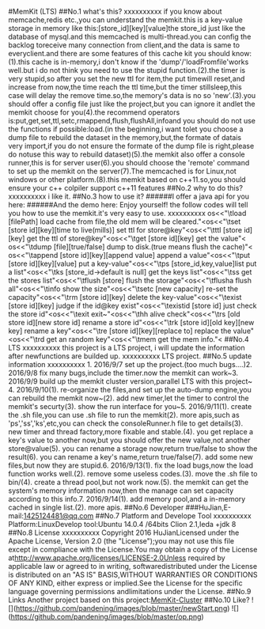 #MemKit (LTS)
##No.1 what's this?
xxxxxxxxxx ​if you know about memcache,redis etc.,you can understand the memkit.​this is a key-value storage in memory like this:\[store_id\]\[key\]\[value\]​the store_id just like the database of mysql.​and this memcached is multi-thread.you can config the backlog to​receive many connection from client,and the data is same to every​client.and there are some features of this cache kit you should know:​(1).this cache is in-memory,i don't know if the 'dump'/'loadFromfile'​works well.but i do not think you need to use the stupid function.​(2).the timer is very stupid,so after you set the new ttl for item,the put time​will reset,and increase from now,the time reach the ttl time,but the timer still​sleep,this case will delay the remove time.so,the memory's data is no so 'new'.​(3).you should offer a config file just like the project,but you can ignore it and​let the memkit choose for you​(4).the recommend operators is:put,get,set,ttl,setc,rmappend,flush,flushAll,info​and you should do not use the functions if possible:load.(in the beginning,i want to​let you choose a dump file to rebuild the dataset in the memory,but,the formate of data​is very import,if you do not ensure the formate of the dump file is right,please do not​use this way to rebuild dataset)​(5).the memkit also offer a console runner,this is for server user​(6).you should choose the 'remote' command to set up the memkit on the server​(7).The memcached is for Linux,not windows or other platform.​(8).this memkit based on c++11.so,you should ensure your c++ colpiler support c++11 features
##No.2 why to do this?
xxxxxxxxxx ​i like it.
##No.3 how to use it?
######I offer a java api for you here:
######And the demo here:
Enjoy yourself!
the follow codes will tell you how to use the memkit.it's very easy to use.
xxxxxxxxxx ​os<<"\tload \[filePath\] load cache from file,the old mem will be cleared."<​os<<"\tset \[store id\]\[key\]\[time to live(mills)\] set ttl for store@key"<​os<<"\tttl \[store id\]\[key\] get the ttl of store@key"<​os<<"\tget \[store id\]\[key\] get the value"<​os<<"\tdump \[file\]\[true/false\] dump to disk.(true means flush the cache)"<​os<<"\tappend \[store id\]\[key\]\[append value\] append a value"<​os<<"\tput \[store id\]\[key\]\[value\] put a key-value"<​os<<"\tps \[store_id,key,value\]list put a list"<​os<<"\tks \[store_id->default is null\] get the keys list"<​os<<"\tss get the stores list"<​os<<"\tflush \[store\] flush the storage"<​os<<"\tflusha flush all"<​os<<"\tinfo show the size"<​os<<"\tsetc \[new capacity\] re-set the capacity"<​os<<"\trm \[store id\]\[key\] delete the key-value"<​os<<"\texist \[store id\]\[key\] judge if the id@key exist"<​os<<"\texistid \[store id\] just check the store id"<​os<<"\texit exit~"<​os<<"\thh alive check"<​os<<"\trs \[old store id\]\[new store id\] rename a store id"<​os<<"\trk \[store id\]\[old key\]\[new key\] rename a key"<​os<<"\tre \[store id\]\[key\]\[replace to\] replace the value"<​os<<"\trd get an random key"<​os<<"\tmem get the mem info."<
##No.4 LTS
xxxxxxxxxx ​this project is a LTS project, i will update the information after new​functions are builded up.
xxxxxxxxxx ​LTS project.
##No.5 update information
xxxxxxxxxx ​1\. 2016/9/7 set up the project.(too much bugs....)​2\. 2016/9/8 fix many bugs,include the timer.now the memkit can work~​3\. 2016/9/9 build up the memkit cluster version,parallel LTS with this project~​4\. 2016/9/10​(1). re-organize the files,and set up the auto-dump engine,you can rebuild the memkit now~​(2). add new timer,let the timer to control the memkit's securty​(3). show the run interface for you~​5\. 2016/9/11​(1). create the .sh file,you can use .sh file to run the memkit​(2). more apis,such as 'ps','ss','ks',etc,you can check the consoleRunner.h file to get details​(3). new timer and thread factory,more fixable and stable.​(4). you get replace a key's value to another now,but you should offer the new value,not another store@value​(5). you can rename a storage now,return true/false to show the result​(6). you can rename a key's name,return true/false​(7). add some new files,but now they are stupid.​6\. 2016/9/13​(1). fix the load bugs,now the load function works well.​(2). remove some useless codes.​(3). move the .sh file to bin/​(4). create a thread pool,but not work now.​(5). the memkit can get the system's memory information now,then the manage can set capacity according to this info.​7\. 2016/9/14​(1). add memory pool,and a in-memory cached in single list.​(2). more apis.
##No.6 Developer
###HuJian,E-mail:<1425124481@qq.com>
##No.7 Platform and Develope Tool
xxxxxxxxxx ​Platform:Linux​Develop tool:Ubuntu 14.0.4 /64bits Clion 2.1,Ieda +jdk 8
##No.8 License
xxxxxxxxxx ​Copyright 2016 HuJian​Licensed under the Apache License, Version 2.0 (the "License");​you may not use this file except in compliance with the License.​You may obtain a copy of the License at​http://www.apache.org/licenses/LICENSE-2.0​Unless required by applicable law or agreed to in writing, software​distributed under the License is distributed on an "AS IS" BASIS,​WITHOUT WARRANTIES OR CONDITIONS OF ANY KIND, either express or implied.​See the License for the specific language governing permissions and​limitations under the License.
##No.9 Links
Another project based on this project:[MemKit-Cluster](https://github.com/pandening/MemKit-Cluster)
##No.10 Like?
!\[](https://github.com/pandening/images/blob/master/newStart.png)
!\[](https://github.com/pandening/images/blob/master/op.png)
